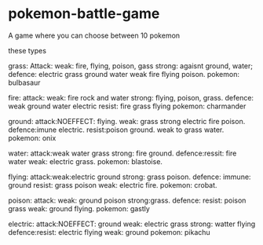 # pokemon-battle-game


A game where you can choose between 10 pokemon

these types 

grass: 
Attack: weak: fire, flying, poison, gass strong: agaisnt ground, water;
defence: electric grass ground water weak fire flying poison.
pokemon:
bulbasaur

fire:
attack: weak: fire rock and water strong: flying, poison, grass.
defence: weak ground water electric  resist: fire grass flying 
pokemon:
charmander 

ground:
attack:NOEFFECT: flying. weak: grass strong electric fire poison. 
defence:imune electric. resist:poison ground. weak to grass water.
pokemon:
onix

water:
attack:weak water grass strong: fire ground.
defence:ressit: fire water weak: electric grass.
pokemon:
blastoise.

flying:
attack:weak:electric ground strong: grass poison.
defence: immune: ground resist: grass poison weak: electric fire.
pokemon:
crobat.

poison:
attack: weak: ground poison strong:grass.
defence: resist: poison grass weak: ground flying.
pokemon:
gastly

electric:
attack:NOEFFECT: ground weak: electric grass strong: watter flying
defence:resist: electric flying weak: ground 
pokemon:
pikachu




















